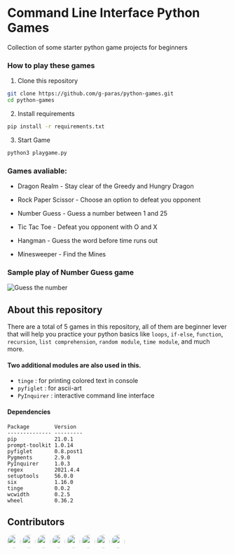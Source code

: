 # Command Line Interface Python Games

Collection of some starter python game projects for beginners

### How to play these games

1. Clone this repository

```bash
git clone https://github.com/g-paras/python-games.git
cd python-games
```

2. Install requirements

```bash
pip install -r requirements.txt
```

3. Start Game

```bash
python3 playgame.py
```

### Games avaliable:
  
- Dragon Realm - Stay clear of the Greedy and Hungry Dragon

- Rock Paper Scissor - Choose an option to defeat you opponent

- Number Guess - Guess a number between 1 and 25

- Tic Tac Toe - Defeat you opponent with O and X

- Hangman - Guess the word before time runs out

- Minesweeper - Find the Mines

### Sample play of Number Guess game

![Guess the number](./img/playgames.png)

## About this repository

There are a total of 5 games in this repository, all of them are beginner lever that will help you practice your python basics like `loops`, `if-else`, `function`, `recursion`, `list comprehension`, `random module`, `time module`, and much more.

#### Two additional modules are also used in this.

- `tinge` : for printing colored text in console
- `pyfiglet` : for ascii-art
- `PyInquirer` : interactive command line interface

#### Dependencies

```
Package        Version
-------------- ---------
pip            21.0.1
prompt-toolkit 1.0.14
pyfiglet       0.8.post1
Pygments       2.9.0
PyInquirer     1.0.3
regex          2021.4.4
setuptools     56.0.0
six            1.16.0
tinge          0.0.2
wcwidth        0.2.5
wheel          0.36.2
```

## Contributors

<a href="https://github.com/g-paras"><img src="https://avatars.githubusercontent.com/u/60445527?s=400&u=f9e293eccb9675d129d66e76ef62d66d328c39a9&v=4" height="30" width="30" style="border-radius:50%;" /></a>
<a href="https://github.com/PrernaPandeykp"><img src="https://avatars.githubusercontent.com/u/66163199?v=4" height="30" width="30" style="border-radius:50%;" /></a>
<a href="https://github.com/twozero88"><img src="https://avatars.githubusercontent.com/u/44749717?v=4" height="30" width="30" style="border-radius:50%;" /></a>
<a href="https://github.com/Arsh069"><img src="https://avatars.githubusercontent.com/u/65395355?v=4" height="30" width="30" style="border-radius:50%;" /></a>
<a href="https://github.com/knagar06"><img src="https://avatars.githubusercontent.com/u/65702795?v=4" height="30" width="30" style="border-radius:50%;" /></a>
<a href="https://github.com/gsanchit01"><img src="https://avatars.githubusercontent.com/u/70408013?v=4" height="30" width="30" style="border-radius:50%;" /></a>
<a href="https://github.com/insaneprasun251"><img src="https://avatars.githubusercontent.com/u/72152148?v=4" height="30" width="30" style="border-radius:50%;" /></a>
<a href="https://github.com/herepete"><img src="https://avatars.githubusercontent.com/herepete" height="30" width="30" style="border-radius:50%;" /></a>
